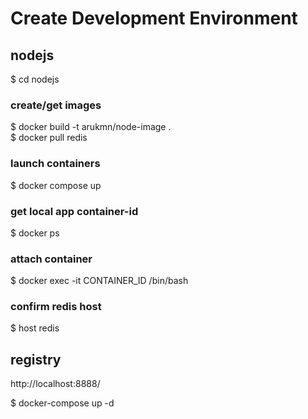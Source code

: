 # Create Development Environment

## nodejs
$ cd nodejs

### create/get images
$ docker build -t arukmn/node-image .  
$ docker pull redis

### launch containers
$ docker compose up

### get local app container-id
$ docker ps

### attach container
$ docker exec -it CONTAINER_ID /bin/bash

### confirm redis host
$ host redis


## registry

http://localhost:8888/

$ docker-compose up -d
